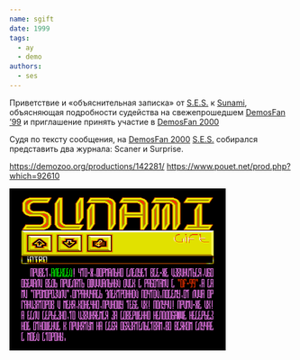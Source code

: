 ```yaml
---
name: sgift
date: 1999
tags:
  - ay
  - demo
authors:
  - ses
---
```


Приветствие и «объяснительная записка» от [S.E.S.](../../authors/ses) к [Sunami](../../authors/sunami), объясняющая подробности судейства на свежепрошедшем [DemosFan ’99](../demosfan/1999) и приглашение принять участие в [DemosFan 2000](../demosfan/2000)

Судя по тексту сообщения, на [DemosFan 2000](../demosfan/2000) [S.E.S.](../../authors/ses) собирался представить два журнала: Scaner и Surprise.

https://demozoo.org/productions/142281/
https://www.pouet.net/prod.php?which=92610

![Screenshot 1](sgift.png)
